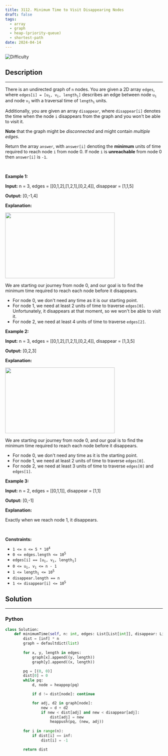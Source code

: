 ```yaml
---
title: 3112. Minimum Time to Visit Disappearing Nodes
draft: false
tags: 
  - array
  - graph
  - heap-(priority-queue)
  - shortest-path
date: 2024-04-14
---
```


![Difficulty](https://img.shields.io/badge/Difficulty-Medium-blue.svg)

## Description

---
<p>There is an undirected graph of <code>n</code> nodes. You are given a 2D array <code>edges</code>, where <code>edges[i] = [u<sub>i</sub>, v<sub>i</sub>, length<sub>i</sub>]</code> describes an edge between node <code>u<sub>i</sub></code> and node <code>v<sub>i</sub></code> with a traversal time of <code>length<sub>i</sub></code> units.</p>

<p>Additionally, you are given an array <code>disappear</code>, where <code>disappear[i]</code> denotes the time when the node <code>i</code> disappears from the graph and you won&#39;t be able to visit it.</p>

<p><strong>Note</strong>&nbsp;that the graph might be <em>disconnected</em> and might contain <em>multiple edges</em>.</p>

<p>Return the array <code>answer</code>, with <code>answer[i]</code> denoting the <strong>minimum</strong> units of time required to reach node <code>i</code> from node 0. If node <code>i</code> is <strong>unreachable</strong> from node 0 then <code>answer[i]</code> is <code>-1</code>.</p>

<p>&nbsp;</p>
<p><strong class="example">Example 1:</strong></p>

<div class="example-block">
<p><strong>Input:</strong> <span class="example-io">n = 3, edges = [[0,1,2],[1,2,1],[0,2,4]], disappear = [1,1,5]</span></p>

<p><strong>Output:</strong> <span class="example-io">[0,-1,4]</span></p>

<p><strong>Explanation:</strong></p>

<p><img alt="" src="https://assets.leetcode.com/uploads/2024/08/11/output-onlinepngtools.png" style="width: 350px; height: 210px;" /></p>

<p>We are starting our journey from node 0, and our goal is to find the minimum time required to reach each node before it disappears.</p>

<ul>
	<li>For node 0, we don&#39;t need any time as it is our starting point.</li>
	<li>For node 1, we need at least 2 units of time to traverse <code>edges[0]</code>. Unfortunately, it disappears at that moment, so we won&#39;t be able to visit it.</li>
	<li>For node 2, we need at least 4 units of time to traverse <code>edges[2]</code>.</li>
</ul>
</div>

<p><strong class="example">Example 2:</strong></p>

<div class="example-block">
<p><strong>Input:</strong> <span class="example-io">n = 3, edges = [[0,1,2],[1,2,1],[0,2,4]], disappear = [1,3,5]</span></p>

<p><strong>Output:</strong> <span class="example-io">[0,2,3]</span></p>

<p><strong>Explanation:</strong></p>

<p><img alt="" src="https://assets.leetcode.com/uploads/2024/08/11/output-onlinepngtools-1.png" style="width: 350px; height: 210px;" /></p>

<p>We are starting our journey from node 0, and our goal is to find the minimum time required to reach each node before it disappears.</p>

<ul>
	<li>For node 0, we don&#39;t need any time as it is the starting point.</li>
	<li>For node 1, we need at least 2 units of time to traverse <code>edges[0]</code>.</li>
	<li>For node 2, we need at least 3 units of time to traverse <code>edges[0]</code> and <code>edges[1]</code>.</li>
</ul>
</div>

<p><strong class="example">Example 3:</strong></p>

<div class="example-block">
<p><strong>Input:</strong> <span class="example-io">n = 2, edges = [[0,1,1]], disappear = [1,1]</span></p>

<p><strong>Output:</strong> <span class="example-io">[0,-1]</span></p>

<p><strong>Explanation:</strong></p>

<p>Exactly when we reach node 1, it disappears.</p>
</div>

<p>&nbsp;</p>
<p><strong>Constraints:</strong></p>

<ul>
	<li><code>1 &lt;= n &lt;= 5 * 10<sup>4</sup></code></li>
	<li><code>0 &lt;= edges.length &lt;= 10<sup>5</sup></code></li>
	<li><code>edges[i] == [u<sub>i</sub>, v<sub>i</sub>, length<sub>i</sub>]</code></li>
	<li><code>0 &lt;= u<sub>i</sub>, v<sub>i</sub> &lt;= n - 1</code></li>
	<li><code>1 &lt;= length<sub>i</sub> &lt;= 10<sup>5</sup></code></li>
	<li><code>disappear.length == n</code></li>
	<li><code>1 &lt;= disappear[i] &lt;= 10<sup>5</sup></code></li>
</ul>


## Solution

---
### Python
``` py title='minimum-time-to-visit-disappearing-nodes'
class Solution:
    def minimumTime(self, n: int, edges: List[List[int]], disappear: List[int]) -> List[int]:
        dist = [inf] * n
        graph = defaultdict(list)
        
        for x, y, length in edges:
            graph[x].append((y, length))
            graph[y].append((x, length))

        pq = [(0, 0)]
        dist[0] = 0
        while pq:
            d, node = heappop(pq)

            if d != dist[node]: continue

            for adj, d2 in graph[node]:
                new = d + d2
                if new < dist[adj] and new < disappear[adj]:
                    dist[adj] = new
                    heappush(pq, (new, adj))
        
        for i in range(n):
            if dist[i] == inf:
                dist[i] = -1

        return dist

```

